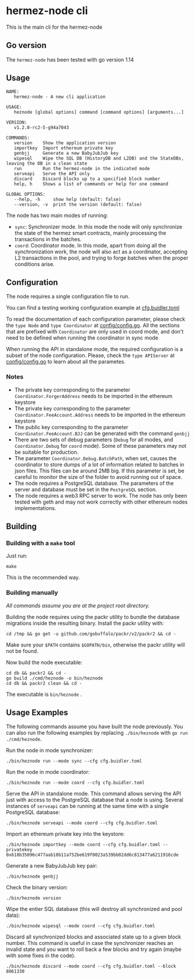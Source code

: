 # hermez-node cli

This is the main cli for the hermez-node

## Go version

The `hermez-node` has been tested with go version 1.14

## Usage

```shell
NAME:
   hermez-node - A new cli application

USAGE:
   heznode [global options] command [command options] [arguments...]

VERSION:
   v1.2.0-rc2-5-g94a7043

COMMANDS:
   version    Show the application version
   importkey  Import ethereum private key
   genbjj     Generate a new BabyJubJub key
   wipesql    Wipe the SQL DB (HistoryDB and L2DB) and the StateDBs, leaving the DB in a clean state
   run        Run the hermez-node in the indicated mode
   serveapi   Serve the API only
   discard    Discard blocks up to a specified block number
   help, h    Shows a list of commands or help for one command

GLOBAL OPTIONS:
   --help, -h     show help (default: false)
   --version, -v  print the version (default: false)
```

The node has two main modes of running:
- `sync`: Synchronizer mode.  In this mode the node will only synchronize the
  state of the hermez smart contracts, mainly processing the transactions in
  the batches.
- `coord`: Coordinator mode.  In this mode, apart from doing all the
  synchronization work, the node will also act as a coordinator, accepting L2
  transactions in the pool, and trying to forge batches when the proper
  conditions arise.

## Configuration

The node requires a single configuration file to run.

You can find a testing working configuration example at
[cfg.buidler.toml](./cfg.buidler.toml)

To read the documentation of each configuration parameter, please check the
`type Node` and `type Coordinator` at
[config/config.go](../../config/config.go).  All the sections that are prefixed
with `Coordinator` are only used in coord mode, and don't need to be defined
when running the coordinator in sync mode

When running the API in standalone mode, the required configuration is a subset
of the node configuration.  Please, check the `type APIServer` at
[config/config.go](../../config/config.go) to learn about all the parametes.

### Notes

- The private key corresponding to the parameter `Coordinator.ForgerAddress` needs to be imported in the ethereum keystore
- The private key corresponding to the parameter `Coordinator.FeeAccount.Address` needs to be imported in the ethereum keystore
- The public key corresponding to the parameter `Coordinator.FeeAccount.BJJ` can be generated with the command `genbjj`
- There are two sets of debug parameters (`Debug` for all modes, and
  `Coordinator.Debug` for `coord` mode).  Some of these parameters may not be
  suitable for production.
- The parameter `Coordinator.Debug.BatchPath`, when set, causes the coordinator
  to store dumps of a lot of information related to batches in json files.
  This files can be around 2MB big.  If this parameter is set, be careful to
  monitor the size of the folder to avoid running out of space.
- The node requires a PostgreSQL database.  The parameters of the server and
  database must be set in the `PostgreSQL` section.
- The node requires a web3 RPC server to work.  The node has only been tested
  with geth and may not work correctly with other ethereum nodes
  implementations.

## Building
### Building with a `make` tool

Just run:
```
make
```
This is the recommended way.

### Building manually

*All commands assume you are at the project root directory.*

Building the node requires using the packr utility to bundle the database
migrations inside the resulting binary.  Install the packr utility with:
```shell
cd /tmp && go get -u github.com/gobuffalo/packr/v2/packr2 && cd -
```

Make sure your `$PATH` contains `$GOPATH/bin`, otherwise the packr utility will
not be found.

Now build the node executable:
```shell
cd db && packr2 && cd -
go build ./cmd/heznode -o bin/heznode
cd db && packr2 clean && cd -
```

The executable is `bin/heznode` .

## Usage Examples

The following commands assume you have built the node previously.  You can also
run the following examples by replacing `./bin/heznode` with `go run ./cmd/heznode`.

Run the node in mode synchronizer:
```shell
./bin/heznode run --mode sync --cfg cfg.buidler.toml
```

Run the node in mode coordinator:
```shell
./bin/heznode run --mode coord --cfg cfg.buidler.toml
```

Serve the API in standalone mode.  This command allows serving the API just
with access to the PostgreSQL database that a node is using.  Several instances
of `serveapi` can be running at the same time with a single PostgreSQL
database:
```shell
./bin/heznode serveapi --mode coord --cfg cfg.buidler.toml
```

Import an ethereum private key into the keystore:
```shell
./bin/heznode importkey --mode coord --cfg cfg.buidler.toml --privatekey  0x618b35096c477aab18b11a752be619f0023a539bb02dd6c813477a6211916cde
```

Generate a new BabyJubJub key pair:
```shell
./bin/heznode genbjj
```

Check the binary version:
```shell
./bin/heznode version
```

Wipe the entier SQL database (this will destroy all synchronized and pool
data):
```shell
./bin/heznode wipesql --mode coord --cfg cfg.buidler.toml 
```

Discard all synchronized blocks and associated state up to a given block
number.  This command is useful in case the synchronizer reaches an invalid
state and you want to roll back a few blocks and try again (maybe with some
fixes in the code).
```shell
./bin/heznode discard --mode coord --cfg cfg.buidler.toml --block 8061330
```
